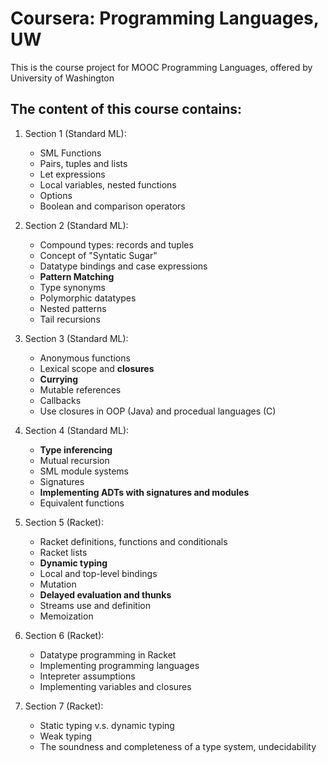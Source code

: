 # Coursera: Programming Languages, UW
This is the course project for MOOC Programming Languages, offered by University of Washington

## The content of this course contains:  
1. Section 1 (Standard ML):
    * SML Functions
    * Pairs, tuples and lists
    * Let expressions
    * Local variables, nested functions
    * Options
    * Boolean and comparison operators

2. Section 2 (Standard ML): 
    * Compound types: records and tuples
    * Concept of "Syntatic Sugar"
    * Datatype bindings and case expressions
    * __Pattern Matching__
    * Type synonyms
    * Polymorphic datatypes
    * Nested patterns
    * Tail recursions

3. Section 3 (Standard ML):
    * Anonymous functions
    * Lexical scope and __closures__
    * __Currying__
    * Mutable references
    * Callbacks
    * Use closures in OOP (Java) and procedual languages (C)

4. Section 4 (Standard ML):
    * __Type inferencing__
    * Mutual recursion
    * SML module systems
    * Signatures
    * __Implementing ADTs with signatures and modules__
    * Equivalent functions

5. Section 5 (Racket):
    * Racket definitions, functions and conditionals
    * Racket lists
    * __Dynamic typing__
    * Local and top-level bindings
    * Mutation
    * __Delayed evaluation and thunks__ 
    * Streams use and definition
    * Memoization

6. Section 6 (Racket):
    * Datatype programming in Racket
    * Implementing programming languages
    * Intepreter assumptions
    * Implementing variables and closures

7. Section 7 (Racket):
    * Static typing v.s. dynamic typing
    * Weak typing
    * The soundness and completeness of a type system, undecidability